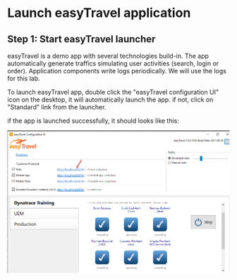 # Launch easyTravel application

## Step 1: Start easyTravel launcher

easyTravel is a demo app with several technologies build-in. The app automatically generate traffics simulating user activities (search, login or order). Application components write logs periodically. We will use the logs for this lab. 

To launch easyTravel app, double click the "easyTravel configuration UI" icon on the desktop, it will automatically launch the app. if not, click on "Standard" link from the launcher. 

if the app is launched successfully, it should looks like this:

![RDP](../resources/lab02_01.jpg)


